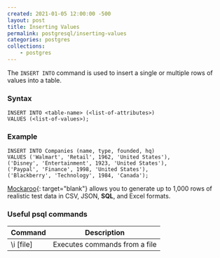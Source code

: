 ```yaml
---
created: 2021-01-05 12:00:00 -500
layout: post
title: Inserting Values
permalink: postgresql/inserting-values
categories: postgres
collections: 
    - postgres
---
```


The ```INSERT INTO``` command is used to insert a single or multiple rows of values into a table.

### Syntax

```https
INSERT INTO <table-name> (<list-of-attributes>) 
VALUES (<list-of-values>);
```

### Example

```https
INSERT INTO Companies (name, type, founded, hq) 
VALUES ('Walmart', 'Retail', 1962, 'United States'),
('Disney', 'Entertainment', 1923, 'United States'),
('Paypal', 'Finance', 1998, 'United States'),
('Blackberry', 'Technology', 1984, 'Canada');
```

[Mockaroo](https://mockaroo.com/){: target="blank"} allows you to generate up to 1,000 rows of realistic test data in CSV, JSON, **SQL**, and Excel formats.

### Useful psql commands

<table>
    <thead>
        <tr>
            <th>Command</th>
            <th>Description</th>
        </tr>
    </thead>
    <tbody>
        <tr>
            <td>\i [file]</td>
            <td>Executes commands from a file</td>
        </tr>
    </tbody>
</table>